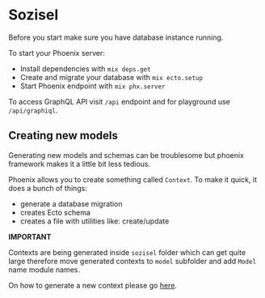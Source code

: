 # Sozisel

Before you start make sure you have database instance running.

To start your Phoenix server:

  * Install dependencies with `mix deps.get`
  * Create and migrate your database with `mix ecto.setup`
  * Start Phoenix endpoint with `mix phx.server`

To access GraphQL API visit `/api` endpoint and for playground use `/api/graphiql`.


## Creating new models

Generating new models and schemas can be troublesome but phoenix framework makes it a little bit less tedious.

Phoenix allows you to create something called `Context`. To make it quick, it does a bunch of things:
- generate a database migration
- creates Ecto schema
- creates a file with utilities like: create/update

**IMPORTANT**

Contexts are being generated inside `sozisel` folder which can get quite large therefore
move generated contexts to `model` subfolder and add `Model` name module names.

On how to generate a new context please go [here](https://hexdocs.pm/phoenix/contexts.html).
